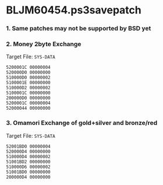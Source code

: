 # BLJM60454.ps3savepatch

### 1.  Same patches may not be supported by BSD yet
### 2. Money 2byte Exchange

Target File: `SYS-DATA`

```
5200001C 00000004
520000D0 00000000
510000D0 00000002
5100001E 00000000
510000D2 00000002
5100001C 00000000
200000D0 00000000
5200001C 00000004
52000044 00000000
```

### 3. Omamori Exchange of gold+silver and bronze/red

Target File: `SYS-DATA`

```
52001BD0 00000004
520000D4 00000000
510000D4 00000002
51001BD2 00000000
510000D6 00000002
51001BD0 00000000
200000D4 00000000
```


